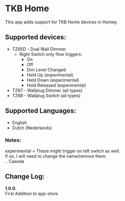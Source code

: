 # TKB Home
This app adds support for TKB Home devices in Homey.

## Supported devices:
+ TZ65D - Dual Wall Dimmer
  + Right Switch only flow triggers:
    - On
    - Off
    - Dim Level Changed
    - Held Up (experimental)
    - Held Down (experimental)
    - Hold Released (experimental)
+ TZ67 - Wallplug Dimmer (all types)
+ TZ68 - Wallplug Switch (all types)

## Supported Languages:
* English
* Dutch (Nederlands)

### Notes:
experimental = These might trigger on left switch as well.  
If so, I will need to change the name/remove them.  
.. Caseda

## Change Log:
**1.0.0**:  
First Addition to app-store.
